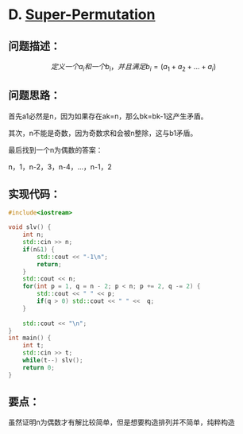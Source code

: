 # D. [Super-Permutation](https://codeforces.com/problemset/problem/1822/D)

## 问题描述：


$$
定义一个a_i和一个b_i，并且满足b_i=(a_1+a_2+ ... + a_i) % n，如果
$$




## 问题思路：

首先a1必然是n，因为如果存在ak=n，那么bk=bk-1这产生矛盾。

其次，n不能是奇数，因为奇数求和会被n整除，这与b1矛盾。

最后找到一个n为偶数的答案：

n，1，n-2，3，n-4，...，n-1，2



## 实现代码：

```c++
#include<iostream>

void slv() {
	int n;
	std::cin >> n;
	if(n&1) {
		std::cout << "-1\n";
		return;
	} 
	std::cout << n;
	for(int p = 1, q = n - 2; p < n; p += 2, q -= 2) {
		std::cout << " " << p;
		if(q > 0) std::cout << " " <<  q; 
	}
	
	std::cout << "\n";
}
int main() {
	int t;
	std::cin >> t;
	while(t--) slv();
	return 0;
}
```



## 要点：

虽然证明n为偶数才有解比较简单，但是想要构造排列并不简单，纯粹构造

